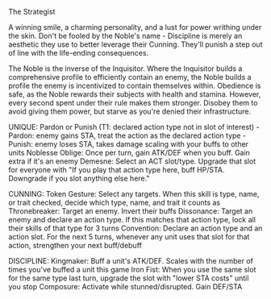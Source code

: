 The Strategist

A winning smile, a charming personality, and a lust for power writhing under the skin. Don't be fooled by the Noble's name - Discipline is merely an aesthetic they use to better leverage their Cunning. They'll punish a step out of line with the life-ending consequences.

The Noble is the inverse of the Inquisitor. Where the Inquisitor builds a comprehensive profile to efficiently contain an enemy, the Noble builds a profile the enemy is incentivized to contain themselves within. Obedience is safe, as the Noble rewards their subjects with health and stamina. However, every second spent under their rule makes them stronger. Disobey them to avoid giving them power, but starve as you're denied their infrastructure.

UNIQUE:
Pardon or Punish (T1: declared action type not in slot of interest) 
-Pardon: enemy gains STA, treat the action as the declared action type
-Punish: enemy loses STA, takes damage scaling with your buffs to other units
Noblesse Oblige: Once per turn, gain ATK/DEF when you buff. Gain extra if it's an enemy
Demesne: Select an ACT slot/type. Upgrade that slot for everyone with "If you play that action type here, buff HP/STA. Downgrade if you slot anything else here."

CUNNING:
Token Gesture: Select any targets. When this skill is type, name, or trait checked, decide which type, name, and trait it counts as
Thronebreaker: Target an enemy. Invert their buffs
Dissonance: Target an enemy and declare an action type. If this matches that action type, lock all their skills of that type for 3 turns
Convention: Declare an action type and an action slot. For the next 5 turns, whenever any unit uses that slot for that action, strengthen your next buff/debuff

DISCIPLINE:
Kingmaker: Buff a unit's ATK/DEF. Scales with the number of times you've buffed a unit this game
Iron Fist: When you use the same slot for the same type last turn, upgrade the slot with "lower STA costs" until you stop
Composure: Activate while stunned/disrupted. Gain DEF/STA